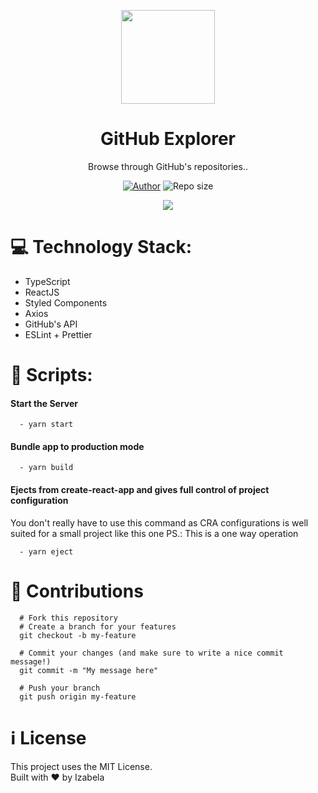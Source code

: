 <p align="center">
  <img width="150" src="https://github.githubassets.com/images/modules/logos_page/Octocat.png">
</p>
<h1 align=center>GitHub Explorer</h1>
<p align="center">Browse through GitHub's repositories..</p>

<div align="center">

<a href="https://www.linkedin.com/in/izabela-matos/" rel="linkedin">![Author](https://img.shields.io/badge/made%20by-izabela-blue)</a>
![Repo size](https://img.shields.io/github/repo-size/izabela-am/GitHub-Explorer)

</div>

<p align="center">
  <img src="https://66.media.tumblr.com/88cc3bd117d03b217b7cc4b5ed3485d7/cdd3f85adc61ab9f-de/s2048x3072/8f79b2031fdbdbdb2f09279f402a0b0e907c8d9e.png">
</p>

# :computer: Technology Stack:
- TypeScript
- ReactJS
- Styled Components
- Axios
- GitHub's API
- ESLint + Prettier

# :beginner: Scripts:
#### Start the Server
```shell
  - yarn start
```
#### Bundle app to production mode
```shell
  - yarn build
```

#### Ejects from create-react-app and gives full control of project configuration
You don't really have to use this command as CRA configurations is well suited for a small project like this one
PS.: This is a one way operation
```shell
  - yarn eject
```

# :fork_and_knife: Contributions
```shell
  # Fork this repository
  # Create a branch for your features
  git checkout -b my-feature
  
  # Commit your changes (and make sure to write a nice commit message!)
  git commit -m "My message here"
  
  # Push your branch
  git push origin my-feature
```

# :information_source: License
This project uses the MIT License.  
Built with :heart: by Izabela

